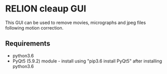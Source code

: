 # RELION cleaup GUI

This GUI can be used to remove movies, micrographs and jpeg files following motion correction.

## Requirements
* python3.6
* PyQt5 (5.9.2) module - install using "pip3.6 install PyQt5" after installing python3.6
